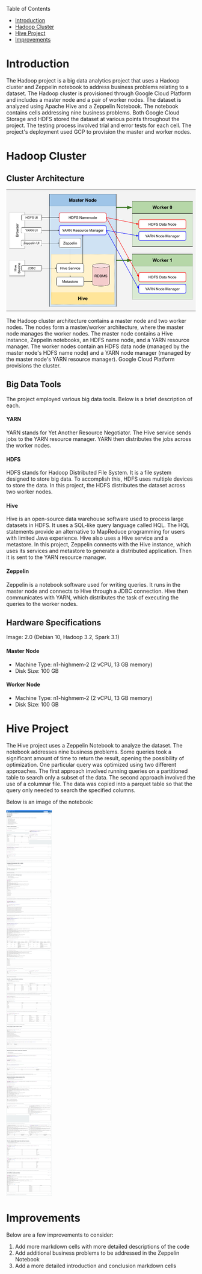 Table of Contents
* [Introduction](#Introduction)
* [Hadoop Cluster](#Hadoop-Cluster)
* [Hive Project](#Hive-Project)
* [Improvements](#Improvements)

# Introduction

The Hadoop project is a big data analytics project that uses a Hadoop cluster and Zeppelin notebook to address business problems relating to a dataset.
The Hadoop cluster is provisioned through Google Cloud Platform and includes a master node and a pair of worker nodes.
The dataset is analyzed using Apache Hive and a Zeppelin Notebook.
The notebook contains cells addressing nine business problems.
Both Google Cloud Storage and HDFS stored the dataset at various points throughout the project.
The testing process involved trial and error tests for each cell.
The project's deployment used GCP to provision the master and worker nodes.

# Hadoop Cluster
## Cluster Architecture
![Image of Hadoop Cluster Architecture](./assets/Hadoop%20Cluster%20Architecture.png)

The Hadoop cluster architecture contains a master node and two worker nodes.
The nodes form a master/worker architecture, where the master node manages the worker nodes.
The master node contains a Hive instance, Zeppelin notebooks, an HDFS name node, and a YARN resource manager.
The worker nodes contain an HDFS data node (managed by the master node's HDFS name node) and a YARN node manager (managed by the master node's YARN resource manager).
Google Cloud Platform provisions the cluster.

## Big Data Tools

The project employed various big data tools. Below is a brief description of each.

#### YARN

YARN stands for Yet Another Resource Negotiator.
The Hive service sends jobs to the YARN resource manager.
YARN then distributes the jobs across the worker nodes.

#### HDFS

HDFS stands for Hadoop Distributed File System.
It is a file system designed to store big data.
To accomplish this, HDFS uses multiple devices to store the data.
In this project, the HDFS distributes the dataset across two worker nodes.

#### Hive

Hive is an open-source data warehouse software used to process large datasets in HDFS.
It uses a SQL-like query language called HQL.
The HQL statements provide an alternative to MapReduce programming for users with limited Java experience.
Hive also uses a Hive service and a metastore.
In this project, Zeppelin connects with the Hive instance, which uses its services and metastore to generate a distributed application.
Then it is sent to the YARN resource manager.

#### Zeppelin

Zeppelin is a notebook software used for writing queries.
It runs in the master node and connects to Hive through a JDBC connection.
Hive then communicates with YARN, which distributes the task of executing the queries to the worker nodes.

## Hardware Specifications

Image: 2.0 (Debian 10, Hadoop 3.2, Spark 3.1)

#### Master Node

- Machine Type: n1-highmem-2 (2 vCPU, 13 GB memory)
- Disk Size: 100 GB

#### Worker Node
- Machine Type: n1-highmem-2 (2 vCPU, 13 GB memory)
- Disk Size: 100 GB

# Hive Project

The Hive project uses a Zeppelin Notebook to analyze the dataset.
The notebook addresses nine business problems.
Some queries took a significant amount of time to return the result, opening the possibility of optimization.
One particular query was optimized using two different approaches.
The first approach involved running queries on a partitioned table to search only a subset of the data.
The second approach involved the use of a columnar file.
The data was copied into a parquet table so that the query only needed to search the specified columns.

Below is an image of the notebook:

![Image of Zeppelin Notebook](./assets/ZeppelinNotebookCapture.png)

# Improvements
Below are a few improvements to consider:
1. Add more markdown cells with more detailed descriptions of the code
2. Add additional business problems to be addressed in the Zeppelin Notebook
3. Add a more detailed introduction and conclusion markdown cells